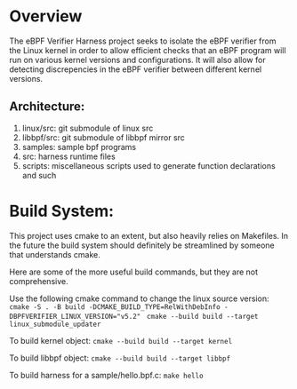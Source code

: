 # Overview

The eBPF Verifier Harness project seeks to isolate the eBPF verifier from the
Linux kernel in order to allow efficient checks that an eBPF program will run
on various kernel versions and configurations. It will also allow for detecting
discrepencies in the eBPF verifier between different kernel versions.

## Architecture:

1. linux/src: git submodule of linux src
2. libbpf/src: git submodule of libbpf mirror src
3. samples: sample bpf programs
4. src: harness runtime files
5. scripts: miscellaneous scripts used to generate function declarations and such

# Build System:

This project uses cmake to an extent, but also heavily relies on Makefiles.
In the future the build system should definitely be streamlined by someone that
understands cmake.

Here are some of the more useful build commands, but they are not comprehensive.

Use the following cmake command to change the linux source version:
```cmake -S . -B build -DCMAKE_BUILD_TYPE=RelWithDebInfo -DBPFVERIFIER_LINUX_VERSION="v5.2" ```
```cmake --build build --target linux_submodule_updater```

To build kernel object:
```cmake --build build --target kernel```

To build libbpf object:
```cmake --build build --target libbpf```

To build harness for a sample/hello.bpf.c:
```make hello```
